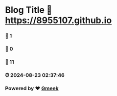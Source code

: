 # Blog Title :link: https://8955107.github.io 
### :page_facing_up: [1](https://8955107.github.io/tag.html) 
### :speech_balloon: 0 
### :hibiscus: 11 
### :alarm_clock: 2024-08-23 02:37:46 
### Powered by :heart: [Gmeek](https://github.com/Meekdai/Gmeek)
